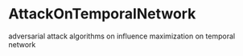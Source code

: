 # AttackOnTemporalNetwork
adversarial attack algorithms on influence maximization on temporal network
